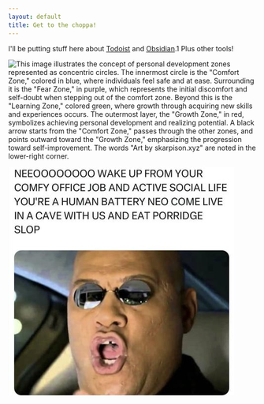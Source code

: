 ```yaml
---
layout: default
title: Get to the choppa!
---
```


I'll be putting stuff here about [Todoist](https://todoist.com) and [Obsidian](https://obsidian.md).1 Plus other tools!

![This image illustrates the concept of personal development zones represented as concentric circles. The innermost circle is the "Comfort Zone," colored in blue, where individuals feel safe and at ease. Surrounding it is the "Fear Zone," in purple, which represents the initial discomfort and self-doubt when stepping out of the comfort zone. Beyond this is the "Learning Zone," colored green, where growth through acquiring new skills and experiences occurs. The outermost layer, the "Growth Zone," in red, symbolizes achieving personal development and realizing potential. A black arrow starts from the "Comfort Zone," passes through the other zones, and points outward toward the "Growth Zone," emphasizing the progression toward self-improvement. The words "Art by skarpison.xyz" are noted in the lower-right corner.](images/comfort-to-growth-arrow.png)

![A meme showing a character resembling Morpheus from The Matrix, wearing sunglasses, with an open mouth as if speaking. The text above reads: "NEOOOOOOOO WAKE UP FROM YOUR COMFY OFFICE JOB AND ACTIVE SOCIAL LIFE YOU'RE A HUMAN BATTERY NEO COME LIVE IN A CAVE WITH US AND EAT PORRIDGE SLOP.](images/neo.jpg)
